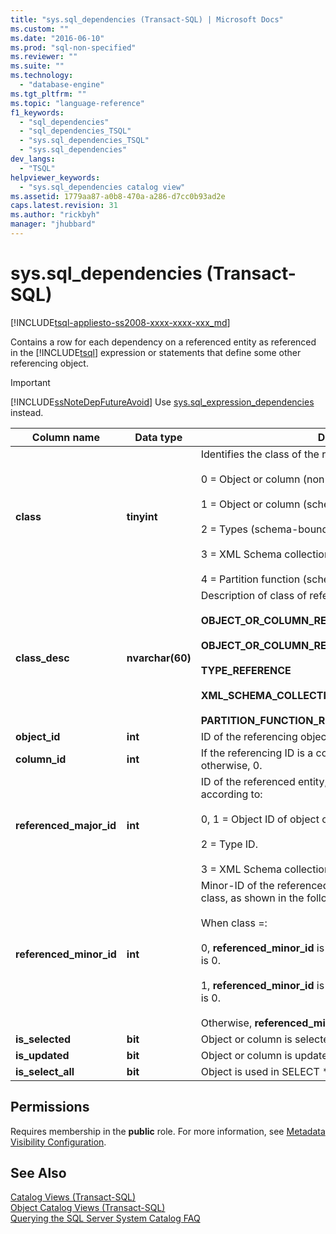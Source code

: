 ```yaml
---
title: "sys.sql_dependencies (Transact-SQL) | Microsoft Docs"
ms.custom: ""
ms.date: "2016-06-10"
ms.prod: "sql-non-specified"
ms.reviewer: ""
ms.suite: ""
ms.technology: 
  - "database-engine"
ms.tgt_pltfrm: ""
ms.topic: "language-reference"
f1_keywords: 
  - "sql_dependencies"
  - "sql_dependencies_TSQL"
  - "sys.sql_dependencies_TSQL"
  - "sys.sql_dependencies"
dev_langs: 
  - "TSQL"
helpviewer_keywords: 
  - "sys.sql_dependencies catalog view"
ms.assetid: 1779aa87-a0b8-470a-a286-d7cc0b93ad2e
caps.latest.revision: 31
ms.author: "rickbyh"
manager: "jhubbard"
---
```

# sys.sql_dependencies (Transact-SQL)
[!INCLUDE[tsql-appliesto-ss2008-xxxx-xxxx-xxx_md](../../database-engine/configure/windows/includes/tsql-appliesto-ss2008-xxxx-xxxx-xxx-md.md)]

  Contains a row for each dependency on a referenced entity as referenced in the [!INCLUDE[tsql](../../advanced-analytics/r-services/includes/tsql-md.md)] expression or statements that define some other referencing object.  
  
> [!IMPORTANT]  
>  [!INCLUDE[ssNoteDepFutureAvoid](../../database-engine/configure/windows/includes/ssnotedepfutureavoid-md.md)] Use [sys.sql_expression_dependencies](../../relational-databases/system-catalog-views/sys.sql-expression-dependencies-transact-sql.md) instead.  

  
|Column name|Data type|Description|  
|-----------------|---------------|-----------------|  
|**class**|**tinyint**|Identifies the class of the referenced entity:<br /><br /> 0 = Object or column (non-schema-bound references only)<br /><br /> 1 = Object or column (schema-bound references)<br /><br /> 2 = Types (schema-bound references)<br /><br /> 3 = XML Schema collections (schema-bound references)<br /><br /> 4 = Partition function (schema-bound references)|  
|**class_desc**|**nvarchar(60)**|Description of class of referenced entity:<br /><br /> **OBJECT_OR_COLUMN_REFERENCE_NON_SCHEMA_BOUND**<br /><br /> **OBJECT_OR_COLUMN_REFERENCE_SCHEMA_BOUND**<br /><br /> **TYPE_REFERENCE**<br /><br /> **XML_SCHEMA_COLLECTION_REFERENCE**<br /><br /> **PARTITION_FUNCTION_REFERENCE**|  
|**object_id**|**int**|ID of the referencing object.|  
|**column_id**|**int**|If the referencing ID is a column, ID of referencing column; otherwise, 0.|  
|**referenced_major_id**|**int**|ID of the referenced entity, interpreted by value of class, according to:<br /><br /> 0, 1 = Object ID of object or column.<br /><br /> 2 = Type ID.<br /><br /> 3 = XML Schema collection ID.|  
|**referenced_minor_id**|**int**|Minor-ID of the referenced entity, interpreted by value of class, as shown in the following.<br /><br /> When class =:<br /><br /> 0, **referenced_minor_id** is a column ID; or if not a column, it is 0.<br /><br /> 1, **referenced_minor_id** is a column ID; or if not a column, it is 0.<br /><br /> Otherwise, **referenced_minor_id** = 0.|  
|**is_selected**|**bit**|Object or column is selected.|  
|**is_updated**|**bit**|Object or column is updated.|  
|**is_select_all**|**bit**|Object is used in SELECT * clause (object-level only).|  
  
## Permissions  
 Requires membership in the **public** role. For more information, see [Metadata Visibility Configuration](../../relational-databases/security/metadata-visibility-configuration.md).  
  
## See Also  
 [Catalog Views &#40;Transact-SQL&#41;](../Topic/Catalog%20Views%20\(Transact-SQL\).md)   
 [Object Catalog Views &#40;Transact-SQL&#41;](../../relational-databases/system-catalog-views/object-catalog-views-transact-sql.md)   
 [Querying the SQL Server System Catalog FAQ](../../relational-databases/system-catalog-views/querying-the-sql-server-system-catalog-faq.md)  
  
  